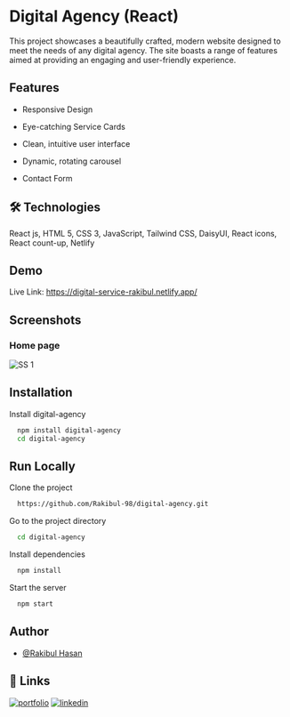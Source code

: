 
# Digital Agency (React)

This project showcases a beautifully crafted, modern website designed to meet the needs of any digital agency. The site boasts a range of features aimed at providing an engaging and user-friendly experience.



## Features

- Responsive Design

- Eye-catching Service Cards

- Clean, intuitive user interface

- Dynamic, rotating carousel

- Contact Form

## 🛠 Technologies
React js, HTML 5, CSS 3, JavaScript, Tailwind CSS, DaisyUI, React icons, React count-up, Netlify 


## Demo

Live Link: 
https://digital-service-rakibul.netlify.app/
## Screenshots

### Home page
![SS 1](https://i.ibb.co/JkxQfHt/ss.png)




## Installation

Install digital-agency

```bash
  npm install digital-agency
  cd digital-agency
```
    
## Run Locally

Clone the project

```bash
  https://github.com/Rakibul-98/digital-agency.git
```

Go to the project directory

```bash
  cd digital-agency
```

Install dependencies

```bash
  npm install
```

Start the server

```bash
  npm start
```


## Author

- [@Rakibul Hasan](https://github.com/Rakibul-98)


## 🔗 Links
[![portfolio](https://img.shields.io/badge/my_portfolio-000?style=for-the-badge&logo=ko-fi&logoColor=white)](https://portfolio-rakibul.netlify.app/)
[![linkedin](https://img.shields.io/badge/linkedin-0A66C2?style=for-the-badge&logo=linkedin&logoColor=white)](https://www.linkedin.com/in/rakibul-98/)

